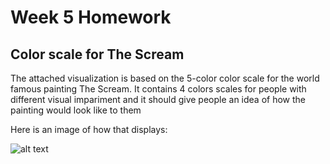 Week 5 Homework
===============

Color scale for The Scream
---------------------

The attached visualization is based on the 5-color color scale for the world famous painting The Scream. It contains 4 colors scales for people with different visual impariment and it should give people an idea of how the painting would look like to them

Here is an image of how that displays:

![alt text](/path/to/img.jpg "Image Title")

